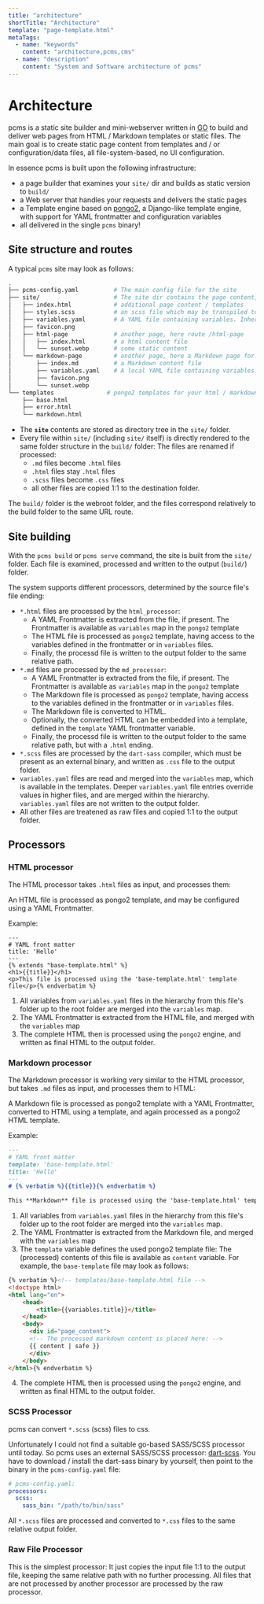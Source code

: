 ```yaml
---
title: "architecture"
shortTitle: "Architecture"
template: "page-template.html"
metaTags: 
  - name: "keywords"
    content: "architecture,pcms,cms"
  - name: "description"
    content: "System and Software architecture of pcms"
---
```

# Architecture

pcms is a static site builder and mini-webserver written in [GO](https://go.dev/) to build and deliver web pages from HTML / Markdown templates or static files.
The main goal is to create static page content from templates and / or configuration/data files, all file-system-based, no UI configuration.

In essence pcms is built upon the following infrastructure:

* a page builder that examines your `site/` dir and builds as static version to `build/`
* a Web server that handles your requests and delivers the static pages
* a Template engine based on [pongo2](https://github.com/flosch/pongo2), a Django-like template engine,
  with support for YAML frontmatter and configuration variables
* all delivered in the single `pcms` binary!

## Site structure and routes

A typical `pcms` site may look as follows:

```sh
.
├── pcms-config.yaml          # The main config file for the site
├── site/                     # The site dir contains the page content, and listens to the "/" route
│   ├── index.html            # additional page content / templates
│   ├── styles.scss           # an scss file which may be transpiled to css using dart-css
│   ├── variables.yaml        # A YAML file containing variables. Inherited to all (sub-)pages
│   ├── favicon.png
│   ├── html-page             # another page, here route /html-page
│   │   ├── index.html        # a html content file
│   │   └── sunset.webp       # some static content
│   └── markdown-page         # another page, here a Markdown page for the route /markdown-page
│       ├── index.md          # a Markdown content file
│       ├── variables.yaml    # A local YAML file containing variables. Overrides upper variables
│       ├── favicon.png
│       └── sunset.webp
└── templates               # pongo2 templates for your html / markdown content
    ├── base.html
    ├── error.html
    └── markdown.html
```

* The **`site`** contents are stored as directory tree in the `site/` folder.
* Every file within `site/` (including `site/` itself) is directly rendered to the same folder structure in the `build/` folder:
  The files are renamed if processed:
  * `.md` files become `.html` files
  * `.html` files stay `.html` files
  * `.scss` files become `.css` files
  * all other files are copied 1:1 to the destination folder.

The `build/` folder is the webroot folder, and the files correspond relatively to the build folder to the same URL route.

## Site building

With the `pcms build` or `pcms serve` command, the site is built from the `site/` folder. Each file
is examined, processed and written to the output (`build/`) folder.

The system supports different processors, determined by the source file's file ending:

* `*.html` files are processed by the `html_processor`:
  * A YAML Frontmatter is extracted from the file, if present. The Frontmatter is available as `variables` map in the
    `pongo2` template
  * The HTML file is processed as `pongo2` template, having access to the variables defined in the frontmatter or in `variables` files.
  * Finally, the processd file is written to the output folder to the same relative path.
* `*.md` files are processed by the `md_processor`:
  * A YAML Frontmatter is extracted from the file, if present. The Frontmatter is available as `variables` map in the
    `pongo2` template
  * The Markdown file is processed as `pongo2` template, having access to the variables defined in the frontmatter or in `variables` files.
  * The Markdown file is converted to HTML.
  * Optionally, the converted HTML can be embedded into a template, defined in the `template` YAML frontmatter variable.
  * Finally, the processd file is written to the output folder to the same relative path, but with a `.html` ending.
* `*.scss` files are processed by the `dart-sass` compiler, which must be present as an external binary, and
  written as `.css` file to the output folder.
* `variables.yaml` files are read and merged into the `variables` map, which is available in the templates.
  Deeper `variables.yaml` file entries override values in higher files, and are merged within the hierarchy.
  `variables.yaml` files are not written to the output folder. 
* All other files are treatened as raw files and copied 1:1 to the output folder.


## Processors

### HTML processor

The HTML processor takes `.html` files as input, and processes them:

An HTML file is processed as pongo2 template, and may be configured using a YAML Frontmatter.

Example:

```html{% verbatim %}
---
# YAML front matter
title: 'Hello'
---
{% extends "base-template.html" %}
<h1>{{title}}</h1>
<p>This file is processed using the 'base-template.html' template file</p>{% endverbatim %}
```

1. All variables from `variables.yaml` files in the hierarchy from this file's folder up to the root folder are
   merged into the `variables` map.
2. The YAML Frontmatter is extracted from the HTML file, and merged with the `variables` map
3. The complete HTML then is processed using the `pongo2` engine, and written as final HTML to the output folder.


### Markdown processor

The Markdown processor is working very similar to the HTML processor, but takes `.md` files as input, and processes them to HTML:

A Markdown file is processed as pongo2 template with a YAML Frontmatter, converted to HTML using a template, 
and again processed as a pongo2 HTML template.

Example:

```markdown
---
# YAML front matter
template: 'base-template.html'
title: 'Hello'
---
# {% verbatim %}{{title}}{% endverbatim %}

This **Markdown** file is processed using the 'base-template.html' template file
```

1. All variables from `variables.yaml` files in the hierarchy from this file's folder up to the root folder are
   merged into the `variables` map.
2. The YAML Frontmatter is extracted from the Markdown file, and merged with the `variables` map
3. The `template` variable defines the used pongo2 template file: The (processed) contents of this file is available as `content` variable.
   For example, the `base-template` file may look as follows:

```html
{% verbatim %}<!-- templates/base-template.html file -->
<!doctype html>
<html lang="en">
    <head>
        <title>{{variables.title}}</title>
    </head>
    <body>
      <div id="page_content">
      <!-- The processed markdown content is placed here: -->
      {{ content | safe }}
      </div>
    </body>
</html>{% endverbatim %}
```
4. The complete HTML then is processed using the `pongo2` engine, and written as final HTML to the output folder.


### SCSS Processor

pcms can convert `*.scss` (scss) files to css.

Unfortunately I could not find a suitable go-based SASS/SCSS processor until today. So pcms uses an external SASS/SCSS processor: [dart-scss](https://sass-lang.com/dart-sass/).
You have to download / install the dart-sass binary by yourself, then point to the binary in the `pcms-config.yaml` file:

```yaml
# pcms-config.yaml:
processors:
  scss:
    sass_bin: "/path/to/bin/sass"
```

All `*.scss` files are processed and converted to `*.css` files to the same relative output folder.

### Raw File Processor

This is the simplest processor: It just copies the input file 1:1 to the output file, keeping the same relative path
with no further processing. All files that are not processed by another processor are processed by the raw processor.
